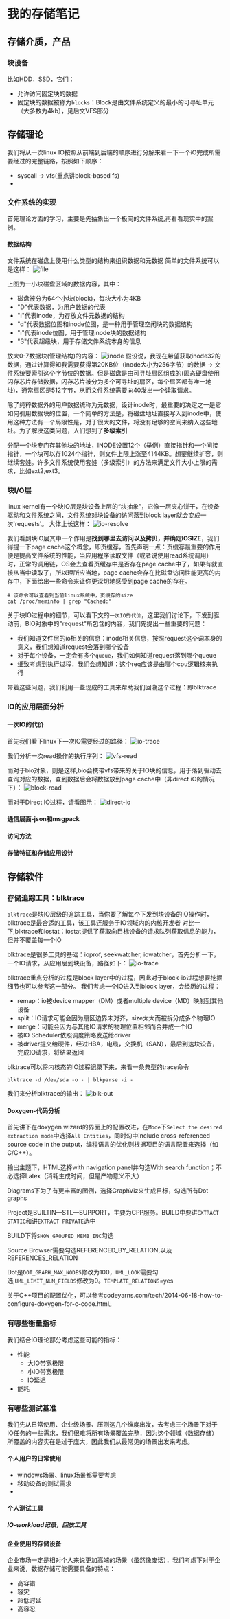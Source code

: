 # 我的存储笔记
## 存储介质，产品

### 块设备
比如HDD，SSD，它们：
* 允许访问固定块的数据
* 固定块的数据被称为`blocks`：Block是由文件系统定义的最小的可寻址单元（大多数为4kb），见后文VFS部分


## 存储理论
我们将从一次linux IO按照从前端到后端的顺序进行分解来看一下一个iO完成所需要经过的完整链路，按照如下顺序：
* syscall -> vfs(重点讲block-based fs)
* 

### 文件系统的实现
首先理论方面的学习，主要是先抽象出一个极简的文件系统,再看看现实中的案例。

#### 数据结构
文件系统在磁盘上使用什么类型的结构来组织数据和元数据
简单的文件系统可以是这样：
![file](../statics/Screenshot_20230807_171910_Edge.jpg)

上图为一小块磁盘区域的数据内容，其中：
* 磁盘被分为64个小块(block)，每块大小为4KB
* "D"代表数据，为用户数据的代表
* "I"代表inode，为存放文件元数据的结构
* "d"代表数据位图和inode位图，是一种用于管理空闲块的数据结构
* "i"代表inode位图，用于管理inode块的数据结构
* "S"代表超级块，用于存储文件系统本身的信息

放大0-7数据块(管理结构)的内容：
![inode](../statics/Screenshot_20230807_173332_Edge.jpg)
假设说，我现在希望获取inode32的数据，通过计算得知我需要获得第20KB位（inode大小为256字节）的数据 -> 文件系统要索引这个字节位的数据。但是磁盘是由可寻址扇区组成的(固态硬盘使用闪存芯片存储数据，闪存芯片被分为多个可寻址的扇区，每个扇区都有唯一地址)，通常扇区是512字节，从而文件系统需要向40发出一个读取请求。

除了纯粹数据外的用户数据统称为元数据，设计inode时，最重要的决定之一是它如何引用数据块的位置，一个简单的方法是，将磁盘地址直接写入到inode中，使用这种方法有一个局限性是，对于很大的文件，将没有足够的空间来纳入这些地址。为了解决这类问题，人们想到了**多级索引**

分配一个块专门存其他块的地址，INODE设置12个（举例）直接指针和一个间接指针，一个块可以存1024个指针，则文件上限上涨至4144KB。想要继续扩容，则继续套娃。许多文件系统使用套娃（多级索引）的方法来满足文件大小上限的需求，比如ext2,ext3。

### 块I/O层
linux kernel有一个块IO层是块设备上层的“块抽象”，它像一层夹心饼干，在设备驱动和文件系统之间，文件系统对块设备的访问落到block layer就会变成一次'requests'。
大体上长这样：
![io-resolve](../statics/io-resolve.jpg)

我们看到块IO层其中一个作用是**找到哪里去访问以及拷贝，并确定IOSIZE**，我们得提一下page cache这个概念，即页缓存，首先声明一点：页缓存最重要的作用便是提高文件系统的性能，当应用程序读取文件（或者说使用read系统调用）时，正常的调用链，OS会去查看页缓存中是否存在page cache中了，如果有就直接从当中读取了，所以理所应当地，page cache会存在比磁盘访问性能更高的内存中，下面给出一些命令来让你更深切地感受到page cache的存在。

```shell
# 该命令可以查看到当前linux系统中，页缓存的size
cat /proc/meminfo | grep "Cached:"
```

关于块IO过程中的细节，可以看下文的`一次IO的代价`，这里我们讨论下，下发到驱动前，BIO对象中的"request"所包含的内容，我们先提出一些重要的问题：
* 我们知道文件层的io相关的信息：inode相关信息，按照request这个词本身的意义，我们想知道request会落到哪个设备
* 对于每个设备，一定会有多个`queue`，我们如何知道request落到哪个queue
* 细致考虑到执行过程，我们会想知道：这个req应该是由哪个cpu逻辑核来执行

带着这些问题，我们利用一些现成的工具来帮助我们回溯这个过程：即blktrace


### IO的应用层面分析

#### 一次IO的代价
首先我们看下linux下一次IO需要经过的路径：
![io-trace](../statics/Linux-storage-stack-diagram_v4.0.png)

我们分析一次read操作的执行序列：
![vfs-read](../statics/vfs-read.jpg)

而对于bio对象，则是这样,bio会携带vfs带来的关于IO块的信息，用于落到驱动去查询对应的数据，查到数据后会将数据放到page cache中（非direct iO的情况下）：
![block-read](../statics/block-read.jpg)

而对于Direct IO过程，请看图示：
![direct-io](../statics/direct-io.jpg)

#### 通信层面-json和msgpack

#### 访问方法

#### 存储特征和存储应用设计


## 存储软件

### 存储追踪工具：blktrace
`blktrace`是块IO层级的追踪工具，当你要了解每个下发到块设备的IO操作时，blktrace是最合适的工具，该工具还服务于IO领域内的内核开发者
对比一下,blktrace和iostat：iostat提供了获取向目标设备的请求队列获取信息的能力，但并不覆盖每一个IO

blktrace是很多工具的基础：ioprof, seekwatcher, iowatcher，首先分析一下，一个IO请求，从应用层到块设备，路径如下：
![io-trace](../statics/Linux-storage-stack-diagram_v4.0.png)

blktrace重点分析的过程是block layer中的过程，因此对于block-io过程想要挖掘细节也可以参考这一部分。
我们考虑一个IO进入到block layer，会经历的过程：
* remap：io被device mapper（DM）或者multiple device（MD）映射到其他设备
* split：IO请求可能会因为扇区边界未对齐，size太大而被拆分成多个物理IO
* merge：可能会因为与其他IO请求的物理位置相邻而合并成一个IO
* 被IO Scheduler依照调度策略发送给driver
* 被driver提交给硬件，经过HBA，电缆，交换机（SAN），最后到达块设备，完成IO请求，将结果返回

blktrace可以将内核态的IO过程记录下来，来看一条典型的trace命令
```shell
blktrace -d /dev/sda -o - | blkparse -i -
```

我们来分析blktrace的输出：
![blk-out](../statics/blktrace_out.png)


#### Doxygen-代码分析
首先讲下在doxygen wizard的界面上的配置改进，在`Mode`下`Select the desired extraction mode`中选择`All Entities`，同时勾中Include cross-referenced source code in the output，编程语言的优化则根据项目的语言配置来选择（如C/C++）。

输出主题下，HTML选择with navigation panel并勾选With search function；不必选择Latex（消耗生成时间，但是产物意义不大）

Diagrams下为了有更丰富的图例，选择GraphViz来生成目标，勾选所有Dot graphs

Project是BUILTIN—STL—SUPPORT，主要为CPP服务。BUILD中要讲`EXTRACT STATIC`和讲`EXTRACT PRIVATE`选中

BUILD下将`SHOW_GROUPED_MEMB_INC`勾选

Source Browser需要勾选REFERENCED_BY_RELATION,以及REFERENCES_RELATION

Dot是`DOT_GRAPH_MAX_NODES`修改为100，`UML_LOOK`需要勾选,`UML_LIMIT_NUM_FIELDS`修改为0。`TEMPLATE_RELATIONS`=yes

关于C++项目的配置优化，可以参考codeyarns.com/tech/2014-06-18-how-to-configure-doxygen-for-c-code.html。


### 有哪些衡量指标
我们结合IO理论部分考虑这些可能的指标：
* 性能
    * 大IO带宽极限
    * 小IO带宽极限
    * IO延迟
* 能耗

### 有哪些测试基准
我们先从日常使用、企业级场景、压测这几个维度出发，去考虑三个场景下对于IO任务的一些需求，我们很难将所有场景覆盖完整，因为这个领域（数据存储）所覆盖的内容实在是过于庞大，因此我们从最常见的场景出发来考虑。

#### 个人用户的日常使用
* windows场景、linux场景都需要考虑
* 移动设备的测试需求
* 


#### 个人测试工具

##### IO-workload记录，回放工具


#### 企业使用的存储设备
企业市场一定是相对个人来说更加高端的场景（虽然像废话），我们考虑下对于企业来说，数据存储可能需要具备的特点：
* 高容错
* 容灾
* 超低时延
* 高容忍

### 